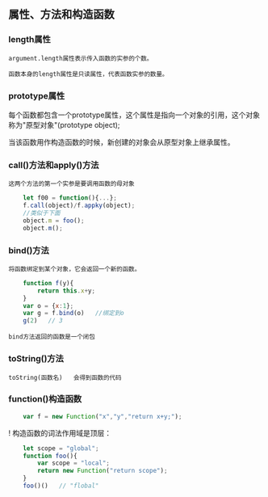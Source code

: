 ## 属性、方法和构造函数

### length属性

    argument.length属性表示传入函数的实参的个数。

    函数本身的length属性是只读属性，代表函数实参的数量。

### prototype属性

每个函数都包含一个prototype属性，这个属性是指向一个对象的引用，这个对象称为"原型对象"(prototype object);

当该函数用作构造函数的时候，新创建的对象会从原型对象上继承属性。

### call()方法和apply()方法

    这两个方法的第一个实参是要调用函数的母对象

```js
    let f00 = function(){...};
    f.call(object)/f.appky(object);
    //类似于下面
    object.m = foo();
    object.m();
```

### bind()方法
    将函数绑定到某个对象，它会返回一个新的函数。

```js
    function f(y){
        return this.x+y;
    }
    var o = {x:1};
    var g = f.bind(o)   //绑定到o
    g(2)   // 3
```
    bind方法返回的函数是一个闭包

### toString()方法

    toString(函数名)   会得到函数的代码

### function()构造函数
```js
    var f = new Function("x","y","return x+y;");
```
!  构造函数的词法作用域是顶层：
```js
    let scope = "global";
    function foo(){
        var scope = "local";
        return new Function("return scope");
    }
    foo()()   // "flobal"
```